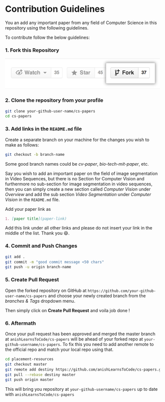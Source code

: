# Contribution Guidelines

You an add any important paper from any field of Computer Science in this repository using 
the following guidelines. 

To contribute follow the below guidelines:

### 1. Fork this Repository
![fork](assets/fork.png)

### 2. Clone the repository from your profile
```bash
git clone your-github-user-name/cs-papers
cd cs-papers
```

### 3. Add links in the `README.md` file 
Create a separate branch on your machine for the changes you wish to make as follows:

```bash
git checkout -b branch-name
```

Some good branch names could be _cv-paper_, _bio-tech-mit-paper_,  etc.

Say you wish to add an important paper on the field of image segmentation
in Video Sequences, but there is no Section for Computer Vision and furthermore no sub-section 
for image segmentation in video sequences, then you can simply create a new section called
_Computer Vision_ under _Overview_ and add the sub section _Video Segmentation_ under _Computer Vision_
in the `README.md`  file.

Add your paper link as 

```markdown
1. [paper title](paper-link)
```

Add this link under all other links and please do not insert your link in the middle of the list. 
Thank you :smile:.

### 4. Commit and Push Changes

```bash
git add .
git commit -m "good commit message <50 chars"
git push -u origin branch-name
```

### 5. Create Pull Request

Open the forked repository on GitHub at 
`https://github.com/your-github-user-name/cs-papers`
and choose your newly created branch from the 
_branches & Tags_ dropdown menu.
 
 Then simply click on __Create Pull Request__ and voila job done !

### 6. Aftermath

Once your pull request has been approved and merged the master branch at `anishLearnsToCode/cs-papers`
will be ahead of your forked repo at `your-github-username/cs-papers`. To fix this you need to
add another remote to the official repo and match your local repo using that. 

```bash
cd placement-resources
git checkout master
git remote add destiny https://github.com/anishLearnsToCode/cs-papers.git
git pull --rebase destiny master 
git push origin master 
```

This will bring you repository at `your-github-username/cs-papers` up to date with 
`anishLearnsToCode/cs-papers`
